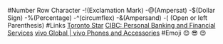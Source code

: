 #Number Row Character
-!(Exclamation Mark)
-@(Ampersat)
-$(Dollar Sign)
-%(Percentage)
-^(circumflex)
-&(Ampersand)
-( (Open or left Parenthesis)
#Links
[Toronto Star](https://www.thestar.com/)
[CIBC: Personal Banking and Financial Services](https://www.cibc.com/en/personal-banking.html)
[vivo Global | vivo Phones and Accessories](https://www.vivo.com/en)
#Emoji
😊
😎
😍
